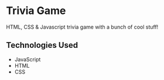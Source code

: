 # Trivia Game
HTML, CSS & Javascript trivia game with a bunch of cool stuff!


## Technologies Used
* JavaScript
* HTML
* CSS




